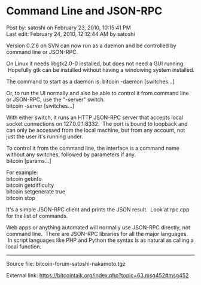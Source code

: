 # Command Line and JSON-RPC

Post by: satoshi on February 23, 2010, 10:15:41 PM<br>
Last edit: February 24, 2010, 12:12:44 AM by satoshi

Version 0.2.6 on SVN can now run as a daemon and be controlled by command line or JSON-RPC.

On Linux it needs libgtk2.0-0 installed, but does not need a GUI running. &nbsp;Hopefully gtk can be installed without having a windowing system installed.

The command to start as a daemon is:
bitcoin -daemon \[switches...\]

Or, to run the UI normally and also be able to control it from command line or JSON-RPC, use the "-server" switch.<br>
bitcoin -server \[switches...\]

With either switch, it runs an HTTP JSON-RPC server that accepts local socket connections on 127.0.0.1:8332. &nbsp;The port is bound to loopback and can only be accessed from the local machine, but from any account, not just the user it's running under.

To control it from the command line, the interface is a command name without any switches, followed by parameters if any.<br>
bitcoin <command> \[params...\]

For example:<br>
bitcoin getinfo<br>
bitcoin getdifficulty<br>
bitcoin setgenerate true<br>
bitcoin stop

It's a simple JSON-RPC client and prints the JSON result. &nbsp;Look at rpc.cpp for the list of commands.

Web apps or anything automated will normally use JSON-RPC directly, not command line. &nbsp;There are JSON-RPC libraries for all the major languages. &nbsp;In script languages like PHP and Python the syntax is as natural as calling a local function.

---

Source file: bitcoin-forum-satoshi-nakamoto.tgz

External link: https://bitcointalk.org/index.php?topic=63.msg452#msg452
